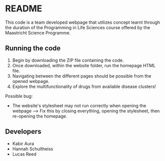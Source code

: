 # README
This code is a team developed webpage that utilizes concept learnt through the duration of the Programming in Life Sciences course offered by the Maastricht Science Programme.

## Running the code
1. Begin by downloading the ZIP file containing the code.
2. Once downloaded, within the website folder, run the homepage HTML file.
3. Navigating between the different pages should be possible from the opened webpage.
4. Explore the multifunctionality of drugs from available disease clusters!

Possible bug:
- The website's stylesheet may not run correctly when opening the webpage --> Fix this by closing everything, opening the stylesheet, then re-opening the homepage.

## Developers
- Kabir Aura
- Hannah Schultheiss
- Lucas Reed

